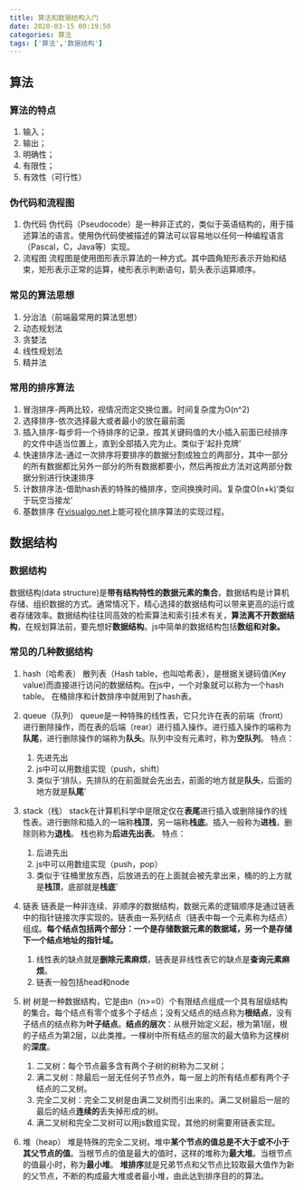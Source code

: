 ```yaml
---
title: 算法和数据结构入门
date: 2020-03-15 00:19:50
categories: 算法
tags: ['算法','数据结构']
---
```

## 算法
### 算法的特点
1. 输入；
2. 输出；
3. 明确性；
4. 有限性；
5. 有效性（可行性）

### 伪代码和流程图
1. 伪代码
伪代码（Pseudocode）是一种非正式的，类似于英语结构的，用于描述算法的语言。使用伪代码使被描述的算法可以容易地以任何一种编程语言（Pascal，C，Java等）实现。
2. 流程图
流程图是使用图形表示算法的一种方式。其中圆角矩形表示开始和结束，矩形表示正常的运算，棱形表示判断语句，箭头表示运算顺序。

### 常见的算法思想
1. 分治法（前端最常用的算法思想）
2. 动态规划法
3. 贪婪法
4. 线性规划法
5. 精并法

### 常用的排序算法
1. 冒泡排序-两两比较，视情况而定交换位置。时间复杂度为O(n^2)
2. 选择排序-依次选择最大或者最小的放在最前面
3. 插入排序-每步将一个待排序的记录，按其关键码值的大小插入前面已经排序的文件中适当位置上，直到全部插入完为止。类似于‘起扑克牌’
5. 快速排序法-通过一次排序将要排序的数据分割成独立的两部分，其中一部分的所有数据都比另外一部分的所有数据都要小，然后再按此方法对这两部分数据分别进行快速排序
4. 计数排序法-借助hash表的特殊的桶排序，空间换换时间。复杂度Ο(n+k)‘类似于玩空当接龙’
6. 基数排序
在[visualgo.net](https://visualgo.net)上能可视化排序算法的实现过程。

## 数据结构
### 数据结构
数据结构(data structure)是**带有结构特性的数据元素的集合**。数据结构是计算机存储、组织数据的方式。通常情况下，精心选择的数据结构可以带来更高的运行或者存储效率。数据结构往往同高效的检索算法和索引技术有关，**算法离不开数据结构**，在规划算法前，要先想好**数据结构**。js中简单的数据结构包括**数组和对象。**

### 常见的几种数据结构
1. hash（哈希表）
散列表（Hash table，也叫哈希表），是根据关键码值(Key value)而直接进行访问的数据结构。在js中，一个对象就可以称为一个hash table。
在桶排序和计数排序中就用到了hash表。

2. queue（队列）
queue是一种特殊的线性表，它只允许在表的前端（front）进行删除操作，而在表的后端（rear）进行插入操作。进行插入操作的端称为**队尾**，进行删除操作的端称为**队头**。队列中没有元素时，称为**空队列**。
特点：
    1. 先进先出
    2. js中可以用数组实现（push，shift）
    3. 类似于‘排队，先排队的在前面就会先出去，前面的地方就是**队头**，后面的地方就是**队尾**’

3. stack（栈）
stack在计算机科学中是限定仅在**表尾**进行插入或删除操作的线性表。进行删除和插入的一端称**栈顶**，另一端称**栈底**。插入一般称为**进栈**，删除则称为**退栈**。 栈也称为**后进先出表**。
特点：
    1. 后进先出
    2. js中可以用数组实现（push，pop）
    3. 类似于‘往桶里放东西，后放进去的在上面就会被先拿出来，桶的的上方就是**栈顶**，底部就是**栈底**’

4. 链表
链表是一种非连续、非顺序的数据结构，数据元素的逻辑顺序是通过链表中的指针链接次序实现的。链表由一系列结点（链表中每一个元素称为结点）组成。**每个结点包括两个部分：一个是存储数据元素的数据域，另一个是存储下一个结点地址的指针域。**
    1. 线性表的缺点就是**删除元素麻烦**，链表是非线性表它的缺点是**查询元素麻烦**。
    2. 链表一般包括head和node

5. 树
树是一种数据结构，它是由n（n>=0）个有限结点组成一个具有层级结构的集合。每个结点有零个或多个子结点；没有父结点的结点称为**根结点**，没有子结点的结点称为**叶子结点**。**结点的层次**：从根开始定义起，根为第1层，根的子结点为第2层，以此类推。一棵树中所有结点的层次的最大值称为这棵树的**深度**。
    1. 二叉树：每个节点最多含有两个子树的树称为二叉树；
    2. 满二叉树：除最后一层无任何子节点外，每一层上的所有结点都有两个子结点的二叉树。
    3. 完全二叉树：完全二叉树是由满二叉树而引出来的。满二叉树最后一层的最后的结点**连续的**丢失掉形成的树。
    4. 满二叉树和完全二叉树可以用js数组实现，其他的树需要用链表实现。

6. 堆（heap）
堆是特殊的完全二叉树。堆中**某个节点的值总是不大于或不小于其父节点的值**。当根节点的值是最大的值时，这样的堆称为**最大堆**。当根节点的值最小时，称为**最小堆**。
**堆排序**就是兄弟节点和父节点比较取最大值作为新的父节点，不断的构成最大堆或者最小堆，由此达到排序目的的算法。
